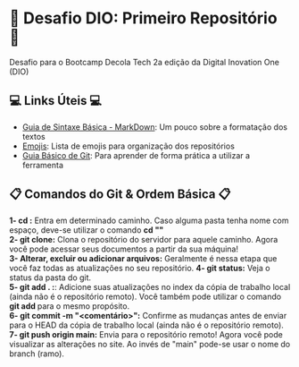 # 🎯 Desafio DIO: Primeiro Repositório 🎯
Desafio para o Bootcamp Decola Tech 2a edição da Digital Inovation One (DIO)

## 💻 Links Úteis 💻
- [Guia de Sintaxe Básica - MarkDown](https://www.markdownguide.org/basic-syntax/): Um pouco sobre a formatação dos textos
- [Emojis](https://getemoji.com): Lista de emojis para organização dos repositórios
- [Guia Básico de Git](https://rogerdudler.github.io/git-guide/index.pt_BR.html): Para aprender de forma prática a utilizar a ferramenta

## 📋 Comandos do Git & Ordem Básica 📋
**1- cd <caminho-da-pasta>:** Entra em determinado caminho. Caso alguma pasta tenha nome com espaço, deve-se utilizar o comando **cd "<caminho da pasta>"**<br>
**2- git clone:** Clona o repositório do servidor para aquele caminho. Agora você pode acessar seus documentos a partir da sua máquina!<br>
**3- Alterar, excluir ou adicionar arquivos:** Geralmente é nessa etapa que você faz todas as atualizações no seu repositório.
**4- git status:** Veja o status da pasta do git.<br>
**5- git add . :**: Adicione suas atualizações no index da cópia de trabalho local (ainda não é o repositório remoto). Você também pode utilizar o comando **git add <nome do arquivo>** para o mesmo propósito.<br>
**6- git commit -m "<comentário>":** Confirme as mudanças antes de enviar para o HEAD da cópia de trabalho local (ainda não é o repositório remoto).<br>
**7- git push origin main:** Envia para o repositório remoto! Agora você pode visualizar as alterações no site. Ao invés de "main" pode-se usar o nome do branch (ramo).<br>
